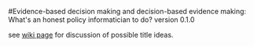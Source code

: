 #Evidence-based decision making and decision-based evidence making: What's an honest policy informatician to do?
version 0.1.0

see [wiki page](https://github.com/ASU-CPI/honest-pi/wiki/Article-Title) for discussion of possible title ideas.
